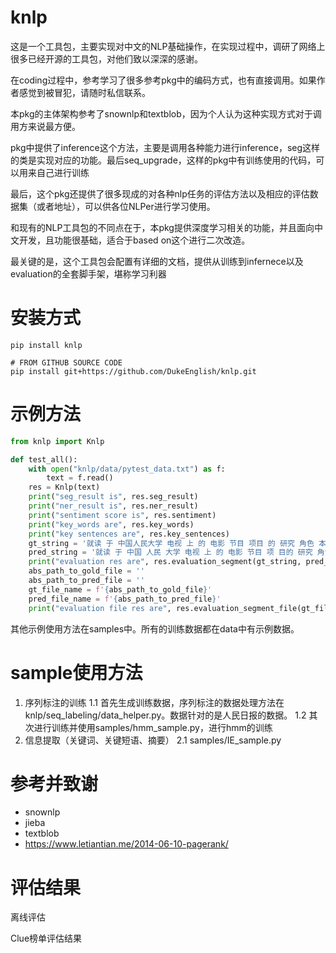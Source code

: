 # knlp

这是一个工具包，主要实现对中文的NLP基础操作，在实现过程中，调研了网络上很多已经开源的工具包，对他们致以深深的感谢。

在coding过程中，参考学习了很多参考pkg中的编码方式，也有直接调用。如果作者感觉到被冒犯，请随时私信联系。

本pkg的主体架构参考了snownlp和textblob，因为个人认为这种实现方式对于调用方来说最方便。


pkg中提供了inference这个方法，主要是调用各种能力进行inference，seg这样的类是实现对应的功能。最后seq_upgrade，这样的pkg中有训练使用的代码，可以用来自己进行训练

最后，这个pkg还提供了很多现成的对各种nlp任务的评估方法以及相应的评估数据集（或者地址），可以供各位NLPer进行学习使用。

和现有的NLP工具包的不同点在于，本pkg提供深度学习相关的功能，并且面向中文开发，且功能很基础，适合于based on这个进行二次改造。

最关键的是，这个工具包会配置有详细的文档，提供从训练到infernece以及evaluation的全套脚手架，堪称学习利器

# 安装方式
```
pip install knlp

# FROM GITHUB SOURCE CODE
pip install git+https://github.com/DukeEnglish/knlp.git
```
# 示例方法
```python
from knlp import Knlp

def test_all():
    with open("knlp/data/pytest_data.txt") as f:
        text = f.read()
    res = Knlp(text)
    print("seg_result is", res.seg_result)
    print("ner_result is", res.ner_result)
    print("sentiment score is", res.sentiment)
    print("key_words are", res.key_words)
    print("key sentences are", res.key_sentences)
    gt_string = '就读 于 中国人民大学 电视 上 的 电影 节目 项目 的 研究 角色 本人 将 会 参与 配音'
    pred_string = '就读 于 中国 人民 大学 电视 上 的 电影 节目 项 目的 研究 角色 本人 将 会 参与 配音'
    print("evaluation res are", res.evaluation_segment(gt_string, pred_string))
    abs_path_to_gold_file = ''
    abs_path_to_pred_file = ''
    gt_file_name = f'{abs_path_to_gold_file}'
    pred_file_name = f'{abs_path_to_pred_file}'
    print("evaluation file res are", res.evaluation_segment_file(gt_file_name, pred_file_name))
```
其他示例使用方法在samples中。所有的训练数据都在data中有示例数据。

# sample使用方法
1. 序列标注的训练
    1.1 首先生成训练数据，序列标注的数据处理方法在knlp/seq_labeling/data_helper.py。数据针对的是人民日报的数据。
    1.2 其次进行训练并使用samples/hmm_sample.py，进行hmm的训练
2. 信息提取（关键词、关键短语、摘要）
    2.1 samples/IE_sample.py



# 参考并致谢
- snownlp
- jieba
- textblob
- https://www.letiantian.me/2014-06-10-pagerank/

# 评估结果
离线评估

Clue榜单评估结果

